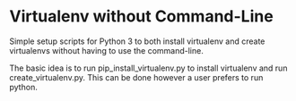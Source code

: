 # Virtualenv without Command-Line

Simple setup scripts for Python 3 to both install virtualenv and create virtualenvs
without having to use the command-line.

The basic idea is to run pip_install_virtualenv.py to install virtualenv and run
create_virtualenv.py. This can be done however a user prefers to run python.

